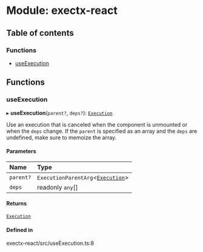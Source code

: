 # Module: exectx-react

## Table of contents

### Functions

- [useExecution](../wiki/exectx-react#useexecution)

## Functions

### useExecution

▸ **useExecution**(`parent?`, `deps?`): [`Execution`](../wiki/exectx.Execution)

Use an execution that is canceled when the component is unmounted or when the `deps` change.
If the `parent` is specified as an array and the `deps` are undefined, make sure to memoize the array.

#### Parameters

| Name | Type |
| :------ | :------ |
| `parent?` | `ExecutionParentArg`<[`Execution`](../wiki/exectx.Execution)\> |
| `deps` | readonly `any`[] |

#### Returns

[`Execution`](../wiki/exectx.Execution)

#### Defined in

exectx-react/src/useExecution.ts:8
